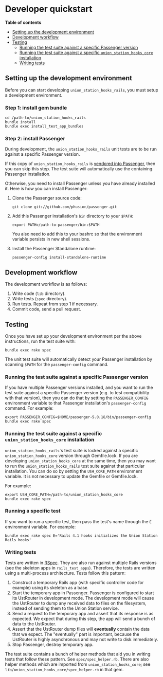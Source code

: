 # Developer quickstart

**Table of contents**

 * [Setting up the development environment](#setting-up-the-development-environment)
 * [Development workflow](#development-workflow)
 * [Testing](#testing)
   - [Running the test suite against a specific Passenger version](#running-the-test-suite-against-a-specific-passenger-version)
   - [Running the test suite against a specific `union_station_hooks_core` installation](#running-the-test-suite-against-a-specific-union_station_hooks_core-installation)
   - [Writing tests](#writing-tests)

## Setting up the development environment

Before you can start developing `union_station_hooks_rails`, you must setup a development environment.

### Step 1: install gem bundle

    cd /path-to/union_station_hooks_rails
    bundle install
    bundle exec install_test_app_bundles

### Step 2: install Passenger

During development, the `union_station_hooks_rails` unit tests are to be run against a specific Passenger version.

If this copy of `union_station_hooks_rails` is [vendored into Passenger](https://github.com/phusion/union_station_hooks_core/blob/master/hacking/Vendoring.md), then you can skip this step. The test suite will automatically use the containing Passenger installation.

Otherwise, you need to install Passenger unless you have already installed it. Here is how you can install Passenger:

 1. Clone the Passenger source code:

        git clone git://github.com/phusion/passenger.git

 2. Add this Passenger installation's `bin` directory to your `$PATH`:

        export PATH=/path-to-passenger/bin:$PATH

    You also need to add this to your bashrc so that the environment variable persists in new shell sessions.

 3. Install the Passenger Standalone runtime:

        passenger-config install-standalone-runtime

## Development workflow

The development workflow is as follows:

 1. Write code (`lib` directory).
 2. Write tests (`spec` directory).
 3. Run tests. Repeat from step 1 if necessary.
 4. Commit code, send a pull request.

## Testing

Once you have set up your development environment per the above instructions, run the test suite with:

    bundle exec rake spec

The unit test suite will automatically detect your Passenger installation by scanning `$PATH` for the `passenger-config` command.

### Running the test suite against a specific Passenger version

If you have multiple Passenger versions installed, and you want to run the test suite against a specific Passenger version (e.g. to test compatibility with that version), then you can do that by setting the `PASSENGER_CONFIG` environment variable to that Passenger installation's `passenger-config` command. For example:

    export PASSENGER_CONFIG=$HOME/passenger-5.0.18/bin/passenger-config
    bundle exec rake spec

### Running the test suite against a specific `union_station_hooks_core` installation

`union_station_hooks_rails`'s test suite is locked against a specific `union_station_hooks_core` version through Gemfile.lock. If you are developing `union_station_hooks_core` at the same time, then you may want to run the `union_station_hooks_rails` test suite against that particular installation. You can do so by setting the `USH_CORE_PATH` environment variable. It is not necessary to update the Gemfile or Gemfile.lock.

For example:

    export USH_CORE_PATH=/path-to/union_station_hooks_core
    bundle exec rake spec

### Running a specific test

If you want to run a specific test, then pass the test's name through the `E` environment variable. For example:

    bundle exec rake spec E='Rails 4.1 hooks initializes the Union Station Rails hooks'

### Writing tests

Tests are written in [RSpec](http://rspec.info/). They are also run against multiple Rails versions (see the skeleton apps in `rails_test_apps`). Therefore, the tests are written using a multi-process architecture. Tests follow this pattern:

 1. Construct a temporary Rails app (with specific controller code for example) using its skeleton as a base.
 2. Start the temporary app in Passenger. Passenger is configured to start its UstRouter in development mode. The development mode will cause the UstRouter to dump any received data to files on the filesystem, instead of sending them to the Union Station service.
 3. Send a request to the temporary app and assert that its response is as expected. We expect that during this step, the app will send a bunch of data to the UstRouter.
 4. Assert that the UstRouter dump files will **eventually** contain the data that we expect. The "eventually" part is important, because the UstRouter is highly asynchronous and may not write to disk immediately.
 5. Stop Passenger, destroy temporary app.

The test suite contains a bunch of helper methods that aid you in writing tests that follow these pattern. See `spec/spec_helper.rb`. There are also helper methods which are imported from `union_station_hooks_core`; see `lib/union_station_hooks_core/spec_helper.rb` in that gem.
